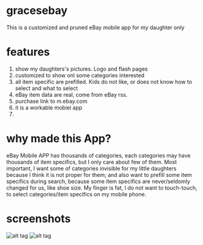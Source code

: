 gracesebay
==========

This is a customized and pruned eBay mobile app for my daughter only

features
========
1. show my daughters's pictures. Logo and flash pages
2. customized to show onl some categories interested
3. all item specific are prefilled. Kids do not like, or does not know how to select and what to select
4. eBay item data are real, come from eBay rss. 
5. purchase link to m.ebay.com
6. it is a workable mobiel app
7. 


why made this App?
==================
eBay Mobile APP has thousands of categories, each categories may have thousands of item specifics, but I only care about few of them. Most important, I want some of categories invisible for my little daughters because I think it is not proper for them; and also want to prefill some item specifics during search, because some item specifics are never/seldomly changed for us, like shoe size. My finger is fat, I do not want to touch-touch, to select categories/item specifics on my mobile phone.


screenshots
===========
![alt tag](https://raw.githubusercontent.com/guhuaping/gracesebay/master/screenshots/graceseBay-home.png)
![alt tag](https://raw.githubusercontent.com/guhuaping/gracesebay/master/screenshots/graceseBay-gracesshoes.png)

